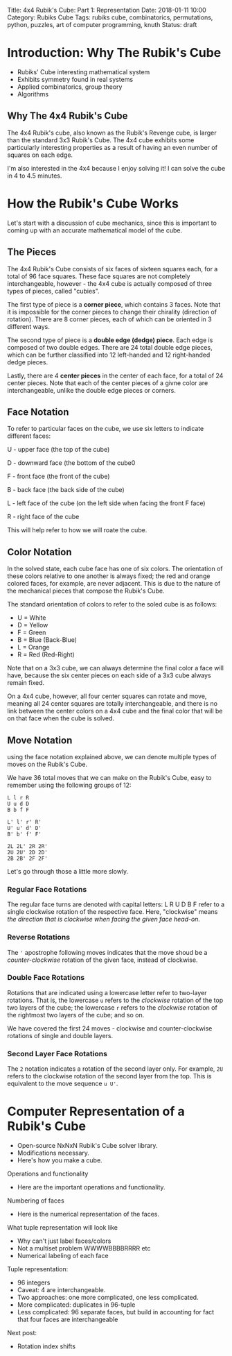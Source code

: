 Title: 4x4 Rubik's Cube: Part 1: Representation
Date: 2018-01-11 10:00
Category: Rubiks Cube
Tags: rubiks cube, combinatorics, permutations, python, puzzles, art of computer programming, knuth
Status: draft

# Introduction: Why The Rubik's Cube

* Rubiks' Cube interesting mathematical system
* Exhibits symmetry found in real systems
* Applied combinatorics, group theory
* Algorithms

## Why The 4x4 Rubik's Cube

The 4x4 Rubik's cube, also known as the Rubik's Revenge cube, 
is larger than the standard 3x3 Rubik's Cube. The 4x4 cube 
exhibits some particularly interesting properties as a result
of having an even number of squares on each edge. 

I'm also interested in the 4x4 because I enjoy solving it!
I can solve the cube in 4 to 4.5 minutes.

# How the Rubik's Cube Works

Let's start with a discussion of cube mechanics, since this 
is important to coming up with an accurate mathematical model
of the cube.

## The Pieces

The 4x4 Rubik's Cube consists of six faces of sixteen squares 
each, for a total of 96 face squares. These face squares are 
not completely interchangeable, however - the 4x4 cube is actually
composed of three types of pieces, called "cubies".

The first type of piece is a **corner piece**, which contains 
3 faces. Note that it is impossible for the corner pieces
to change their chirality (direction of rotation).
There are 8 corner pieces, each of which can be oriented
in 3 different ways. 

The second type of piece is a **double edge (dedge) piece**.
Each edge is composed of two double edges. There are 
24 total double edge pieces, which can be further classified
into 12 left-handed and 12 right-handed dedge pieces.

Lastly, there are 4 **center pieces** in the center of each
face, for a total of 24 center pieces. Note that each of the 
center pieces of a givne color are interchangeable, unlike 
the double edge pieces or corners.

## Face Notation

To refer to particular faces on the cube, we use six
letters to indicate different faces:

U - upper face (the top of the cube)

D - downward face (the bottom of the cube0

F - front face (the front of the cube)

B - back face (the back side of the cube)

L - left face of the cube (on the left side when facing the front F face)

R - right face of the cube

This will help refer to how we will roate the cube.

## Color Notation

In the solved state, each cube face has one of six colors.
The orientation of these colors relative to one another
is always fixed; the red and orange colored faces, for example,
are never adjacent. This is due to the nature of the mechanical
pieces that compose the Rubik's Cube.

The standard orientation of colors to refer to the soled cube
is as follows:

* U = White
* D = Yellow
* F = Green
* B = Blue (Back-Blue)
* L = Orange
* R = Red (Red-Right)

Note that on a 3x3 cube, we can always determine the
final color a face will have, because the six center pieces
on each side of a 3x3 cube always remain fixed.

On a 4x4 cube, however, all four center squares can rotate 
and move, meaning all 24 center squares are totally 
interchangeable, and there is no link between the 
center colors on a 4x4 cube and the final color
that will be on that face when the cube is solved.

## Move Notation

using the face notation explained above, we can denote 
multiple types of moves on the Rubik's Cube.

We have 36 total moves that we can make on the Rubik's Cube,
easy to remember using the following groups of 12:

```
L l r R
U u d D
B b f F

L' l' r' R'
U' u' d' D'
B' b' f' F'

2L 2L' 2R 2R'
2U 2U' 2D 2D'
2B 2B' 2F 2F'
```

Let's go through those a little more slowly.

### Regular Face Rotations

The regular face turns are denoted with capital letters:
L R U D B F refer to a single clockwise rotation of the 
respective face. Here, "clockwise" means *the direction
that is clockwise when facing the given face head-on.*

### Reverse Rotations

The `'` apostrophe following moves indicates that 
the move shoud be a *counter-clockwise* rotation 
of the given face, instead of clockwise.

### Double Face Rotations

Rotations that are indicated using a lowercase letter
refer to two-layer rotations. That is, the lowercase 
`u` refers to the *clockwise* rotation of the top 
two layers of the cube; the lowercase `r` refers
to the *clockwise* rotation of the rightmost two
layers of the cube; and so on.

We have covered the first 24 moves - 
clockwise and counter-clockwise rotations
of single and double layers.

### Second Layer Face Rotations

The `2` notation indicates a rotation of the second layer only. 
For example, `2U` refers to the clockwise rotation of the second 
layer from the top. This is equivalent to the move sequence 
`u U'`.

# Computer Representation of a Rubik's Cube

* Open-source NxNxN Rubik's Cube solver library.
* Modifications necessary.
* Here's how you make a cube.

Operations and functionality
* Here are the important operations and functionality.

Numbering of faces
* Here is the numerical representation of the faces.

What tuple representation will look like
* Why can't just label faces/colors
* Not a multiset problem WWWWBBBBRRRR etc
* Numerical labeling of each face

Tuple representation:
* 96 integers
* Caveat: 4 are interchangeable.
* Two approaches: one more complicated, one less complicated.
* More complicated: duplicates in 96-tuple
* Less complicated: 96 separate faces, but build in accounting for fact that four faces are interchangeable

Next post:
* Rotation index shifts























